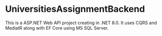 # UniversitiesAssignmentBackend
This is a ASP.NET Web API project creating in .NET 8.0.
It uses CQRS and MediatR along with EF Core using MS SQL Server.
